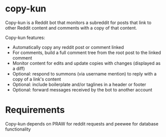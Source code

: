 # copy-kun

Copy-kun is a Reddit bot that monitors a subreddit for posts that link to other Reddit content and comments with a copy of that content.

Copy-kun features:
  * Automatically copy any reddit post or comment linked
  * For comments, build a full comment tree from the root post to the linked comment
  * Monitor content for edits and update copies with changes (displayed as a diff)
  * Optional: respond to summons (via username mention) to reply with a copy of a link's content
  * Optional: include boilerplate and/or taglines in a header or footer
  * Optional: forward messages received by the bot to another account
  

# Requirements

Copy-kun depends on PRAW for reddit requests and peewee for database functionality
